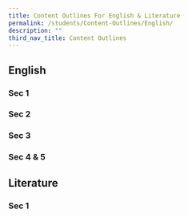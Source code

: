 ```yaml
---
title: Content Outlines For English & Literature
permalink: /students/Content-Outlines/English/
description: ""
third_nav_title: Content Outlines
---
```

English
-------
### Sec 1



### Sec 2



### Sec 3



### Sec 4 & 5




Literature
----------

###   Sec 1




